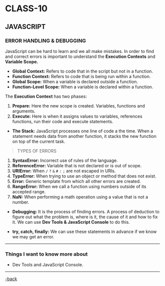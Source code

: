 # CLASS-10

## JAVASCRIPT

### ERROR HANDLING & DEBUGGING

JavaScript can be hard to learn and we all make mistakes. In order to find and correct errors is important to understand the **Execution Contexts** and **Variable Scope.**

* **Global Context:** Refers to code that in the script but not in a function.
* **Function Context:** Refers to code that is being run within a function.
* **Global Scope:** When a variable is declared outside a function.
* **Function-Level Scope:** When a variable is declared within a function.

The **Execution Context** has two phases:

1. **Prepare:** Here the new scope is created. Variables, functions and arguments.
2. **Execute:** Here is when it assigns values to variables, references functions, run their code and execute statements.

* **The Stack:** JavaScript processes one line of code a the time. When a statement needs data from another function, it stacks the new function on top of the current task.

>TYPES OF ERRORS

1. **SyntaxError:** Incorrect use of rules of the language.
2. **ReferenceError:** Variable that is not declared or is out of scope.
3. **URIError:** When `/` `?` `&` `#` `:` `;` are not escaped in URIs.
4. **TypeError:** When trying to use an object or method that does not exist.
5. **Error:** Generic template from which all other errors are created.
6. **RangeError:** When we call a function using numbers outside of its accepted range.
7. **NaN:** When performing a math operation using a value that is not a number.

* **Debugging:** It is the process of finding errors. A process of deduction to figure out what the problem is, where is it, the cause of it and how to fix it. We can use **Dev Tools & JavaScript Console** to do this.

* **try, catch, finally:** We can use these statements in advance if we know we may get an error.

***

### Things I want to know more about

* Dev Tools and JavaScript Console.

***

[-back](https://alexriverau.github.io/reading-notes/code201)
